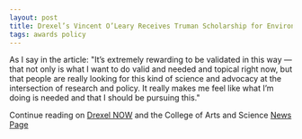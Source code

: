 ```yaml
---
layout: post
title: Drexel’s Vincent O’Leary Receives Truman Scholarship for Environmental Science
tags: awards policy
---
```


As I say in the article: "It’s extremely rewarding to be validated in this way — that not only is what I want to do valid and needed and topical right now, but that people are really looking for this kind of science and advocacy at the intersection of research and policy. It really makes me feel like what I’m doing is needed and that I should be pursuing this."

Continue reading on [Drexel NOW](http://drexel.edu/now/archive/2017/April/Truman-Scholar-Vincent-O-Leary/) and the College of Arts and Science [News Page](http://drexel.edu/coas/news-events/news/2017/April/Truman-Scholar-Vincent-O-Leary/)